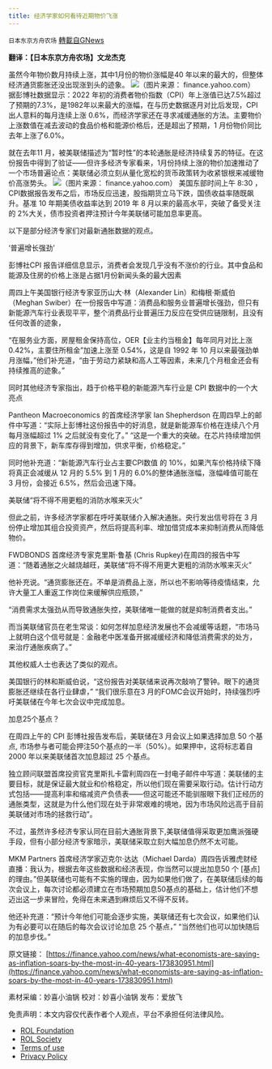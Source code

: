 ```yaml
---
title: 经济学家如何看待近期物价飞涨
---
```

`日本东京方舟农场` [轉載自GNews](https://gnews.org/zh-hans/2037424/)

**翻译：【日本东京方舟农场】文龙杰克**

虽然今年物价数月持续上涨，其中1月份的物价涨幅是40 年以来的最大的，但整体经济通货膨胀还没出现涨到头的迹象。
![](https://assets.gnews.org/wp-content/uploads/2022/02/1-311.jpg)（图片来源： finance.yahoo.com）
据彭博社数据显示：2022 年初的消费者物价指数（CPI）年上涨值已达7.5%超过了预期的7.3%，是1982年以来最大的涨幅，在与历史数据逐月对比后发现，CPI出人意料的每月连续上涨 0.6%，而经济学家还在寻求减缓通胀的方法。主要物价上涨数值在减去波动的食品价格和能源价格后，还是超出了预期，1 月份物价同比去年上涨了6.0%。

就在去年11 月，被美联储描述为“暂时性”的本轮通胀是经济持续复苏的特征。在这份报告中得到了验证——但许多经济专家看来，1月份持续上涨的物价加速推动了一个市场普遍论点：美联储必须立刻从量化宽松的货币政策转为收紧银根来减缓物价高涨势头。
![](https://assets.gnews.org/wp-content/uploads/2022/02/2-80.png)（图片来源： finance.yahoo.com）
美国东部时间上午 8:30 ，CPI数据报告发布之后，市场反应迅速，股指期货立马下跌，国债收益率随既飙升。基准 10 年期美债收益率达到 2019 年 8 月以来的最高水平，突破了备受关注的 2%大关，债市投资者押注预计今年美联储可能加息率更高。

以下是部分经济专家们对最新通胀数据的观点。

‘普遍增长强劲’

彭博社CPI 报告详细信息显示，消费者会发现几乎没有不涨价的行业。其中食品和能源及住房的价格上涨是占据1月份新闻头条的最大因素

周四上午美国银行经济专家亚历山大·林（Alexander Lin）和梅根·斯威伯（Meghan Swiber）在一份报告中写道：消费品和服务业普遍增长强劲，但只有新能源汽车行业表现平平，整个消费品行业普遍压力反应在受供应链限制，且没有任何改善的迹象，

“在服务业方面，房屋租金保持高位，OER【业主约当租金】每年同月对比上涨0.42%，主要住所租金”加速上涨至 0.54%，这是自 1992 年 10 月以来最强劲单月涨幅，”他们补充道，“由于劳动力紧缺和高人工等因素，未来几个月租金还会有持续推高的迹象。”

同时其他经济专家指出，趋于价格平稳的新能源汽车行业是 CPI 数据中的一个大亮点

Pantheon Macroeconomics 的首席经济学家 Ian Shepherdson 在周四早上的邮件中写道：“实际上彭博社这份报告中的好消息，就是新能源车价格在连续八个月每月涨幅超过 1% 之后就没有变化了。” “这是一个重大的突破。在芯片持续增加供应的背景下，新车库存得到增加，供求平衡，价格稳定。”

同时他补充道：“新能源汽车行业占主要CPI数值 的 10%，如果汽车价格持续下降将真正会减缓从 12 月的 5.5% 到 1 月的 6.0%的整体通胀涨幅，涨幅峰值可能在 3 月份，会接近 6.5%，然后会迅速下降。

美联储“将不得不用更粗的消防水喉来灭火”

但此之前，许多经济学家都在呼吁美联储介入解决通胀。央行发出信号将在 3 月份停止增加其组合投资资产，然后将提高利率、增加借贷成本来抑制消费从而降低物价。

FWDBONDS 首席经济专家克里斯·鲁基 (Chris Rupkey)在周四的报告中写道：“随着通胀之火越烧越旺，美联储“将不得不用更大更粗的消防水喉来灭火”

他补充说。“通货膨胀还在。不单是消费品上涨，所以也不影响等待疫情结束，允许大量工人重返工作岗位来缓解供应瓶颈，”

“消费需求太强劲从而导致通胀失控，美联储唯一能做的就是抑制消费者支出。”

而当美联储官员在老生常谈：如何怎样加息经济发展也不会减缓等话题，“市场马上就明白这个信号就是：金融老中医准备开据减缓经济和降低消费需求的处方， 来治疗通胀疾病了。”

其他权威人士也表达了类似的观点。

美国银行的林和斯威伯说，“这份报告对美联储来说再次敲响了警钟。眼下的通货膨胀还继续在各行业肆虐，” “我们很乐意在3 月的FOMC会议开始时，持续强烈呼吁美联储在今年七次会议中完成加息。

加息25个基点？

在周四上午的 CPI 彭博社报告发布后，美联储在3 月会议上如果选择加息 50 个基点, 市场参与者可能会押注50个基点的一半（50%）。如果押中，这将标志着自 2000 年以来美联储首次加息超过 25 个基点。

独立顾问联盟首席投资官克里斯扎卡雷利周四在一封电子邮件中写道：美联储的主要目标，就是保证最大就业和价格稳定，所以他们现在需要采取行动。估计行动方式包括——提高利率和缩减资产负债表——但这可能还不能驯服眼下我们正经历的通胀类型，这就是为什么他们现在处于非常艰难的境地，因为市场风险远高于目前美联储对市场的拯救行动”。

不过，虽然许多经济专家认同在目前大通胀背景下,美联储值得采取更加鹰派强硬手段，但有小部分经济专家暗示，美联储采取立刻大幅加息仍然不太可能。

MKM Partners 首席经济学家迈克尔·达达（Michael Darda）周四告诉雅虎财经直播：我认为，根据去年这些数据和经济表现，你当然可以提出加息50 个 [基点] 的理由。”但美联储也可能有不实施的理由，因为如果他们做了，在美联储后续的每次会议上，每次讨论都必须建立在市场预期加息50基点的基础上，估计他们不想迈出这一步来冒险，免得在未来遇到麻烦后又不得不反转。

他还补充道：“预计今年他们可能会逐步实施，美联储还有七次会议，如果他们认为有必要可以在随后的每次会议讨论加息 25 个基点，” “当然他们也可以加快随后的加息步伐。”

原文链接：
[https://finance.yahoo.com/news/what-economists-are-saying-as-inflation-soars-by-the-most-in-40-years-173830951.html](https://finance.yahoo.com/news/what-economists-are-saying-as-inflation-soars-by-the-most-in-40-years-173830951.html)

素材采编：妙喜小油锅
校对：妙喜小油锅
发布：爱放飞

 

免责声明：本文内容仅代表作者个人观点，平台不承担任何法律风险。

- [ROL Foundation](https://rolfoundation.org/)
- [ROL Society](https://rolsociety.org/)
- [Terms of use](https://gnews.org/terms-of-use-3/)
- [Privacy Policy](https://gnews.org/privacy-policy/)
